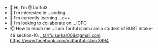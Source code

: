 - 👋 Hi, I’m @Tariful3
- 👀 I’m interested in ...coding
- 🌱 I’m currently learning ...c++
- 💞️ I’m looking to collaborate on ...ICPC
- 📫 How to reach me ...I am Tariful islam.i am a student of BUBT.Intake-49.section-10.
 ..tarifulsarkar009@gmail.com
https://www.facebook.com/mdtariful.islam.3994
<!---
Tariful3/Tariful3 is a ✨ special ✨ repository because its `README.md` (this file) appears on your GitHub profile.
You can click the Preview link to take a look at your changes.
--->
